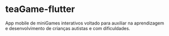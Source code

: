 # teaGame-flutter
App mobile de miniGames interativos voltado para auxiliar na aprendizagem e desenvolvimento de crianças autistas e com dificuldades.
